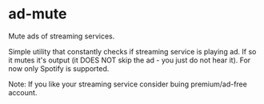 # ad-mute
Mute ads of streaming services.

Simple utility that constantly checks if streaming service is playing ad. If so it mutes it's output (it DOES NOT skip the ad - you just do not hear it).
For now only Spotify is supported.


Note: If you like your streaming service consider buing premium/ad-free account.


